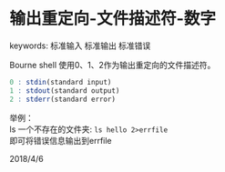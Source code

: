 # 输出重定向-文件描述符-数字

keywords: 标准输入 标准输出 标准错误  

Bourne shell 使用0、1、2作为输出重定向的文件描述符。  
```r
0 : stdin(standard input)
1 : stdout(standard output)
2 : stderr(standard error)
```

举例：  
ls 一个不存在的文件夹: `ls hello 2>errfile`  
即可将错误信息输出到errfile  


2018/4/6  
